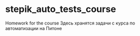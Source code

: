 # stepik_auto_tests_course
Homework for the course
Здесь хранятся задачи с курса по автоматизации на Питоне 